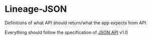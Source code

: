 # Lineage-JSON
Definitions of what API should return/what the app expects from API

Everything should follow the specification of [JSON API](http://jsonapi.org) v1.0